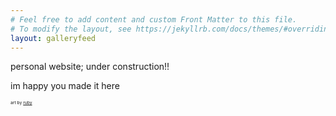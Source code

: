 ```yaml
---
# Feel free to add content and custom Front Matter to this file.
# To modify the layout, see https://jekyllrb.com/docs/themes/#overriding-theme-defaults
layout: galleryfeed
---
```

personal website; under construction!!

im happy you made it here

<sub><sup><sub><sup>art by [ruby](https://twitter.com/lieuhan)</sup></sub></sup></sub>